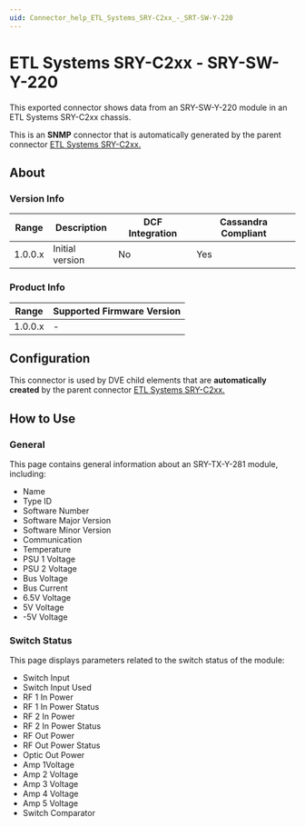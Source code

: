 ```yaml
---
uid: Connector_help_ETL_Systems_SRY-C2xx_-_SRT-SW-Y-220
---
```


# ETL Systems SRY-C2xx - SRY-SW-Y-220

This exported connector shows data from an SRY-SW-Y-220 module in an ETL Systems SRY-C2xx chassis.

This is an **SNMP** connector that is automatically generated by the parent connector [ETL Systems SRY-C2xx.](xref:Connector_help_ETL_Systems_SRY-C2xx)

## About

### Version Info

| Range | Description | DCF Integration | Cassandra Compliant |
|------------------|-----------------|---------------------|-------------------------|
| 1.0.0.x          | Initial version | No                  | Yes                     |

### Product Info

| Range | Supported Firmware Version |
|------------------|-----------------------------|
| 1.0.0.x          | -                           |

## Configuration

This connector is used by DVE child elements that are **automatically created** by the parent connector [ETL Systems SRY-C2xx.](xref:Connector_help_ETL_Systems_SRY-C2xx)

## How to Use

### General

This page contains general information about an SRY-TX-Y-281 module, including:

- Name
- Type ID
- Software Number
- Software Major Version
- Software Minor Version
- Communication
- Temperature
- PSU 1 Voltage
- PSU 2 Voltage
- Bus Voltage
- Bus Current
- 6.5V Voltage
- 5V Voltage
- -5V Voltage

### Switch Status

This page displays parameters related to the switch status of the module:

- Switch Input
- Switch Input Used
- RF 1 In Power
- RF 1 In Power Status
- RF 2 In Power
- RF 2 In Power Status
- RF Out Power
- RF Out Power Status
- Optic Out Power
- Amp 1Voltage
- Amp 2 Voltage
- Amp 3 Voltage
- Amp 4 Voltage
- Amp 5 Voltage
- Switch Comparator
